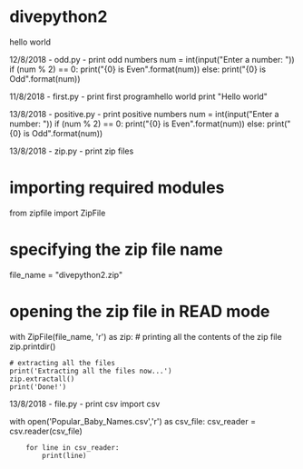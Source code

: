 # divepython2
hello world

12/8/2018 - odd.py - print odd numbers
num = int(input("Enter a number: "))
if (num % 2) == 0:
   print("{0} is Even".format(num))
else:
   print("{0} is Odd".format(num))

11/8/2018 - first.py - print first programhello world
print "Hello world"

13/8/2018 - positive.py - print positive numbers
num = int(input("Enter a number: "))
if (num % 2) == 0:
   print("{0} is Even".format(num))
else:
   print("{0} is Odd".format(num))
   
13/8/2018 - zip.py - print zip files
# importing required modules 
from zipfile import ZipFile 
  
# specifying the zip file name 
file_name = "divepython2.zip"
  
# opening the zip file in READ mode 
with ZipFile(file_name, 'r') as zip: 
    # printing all the contents of the zip file 
    zip.printdir() 
  
    # extracting all the files 
    print('Extracting all the files now...') 
    zip.extractall() 
    print('Done!')
    
13/8/2018 - file.py - print csv
import csv

with open('Popular_Baby_Names.csv','r') as csv_file:
		csv_reader = csv.reader(csv_file)

		for line in csv_reader:
			print(line)
